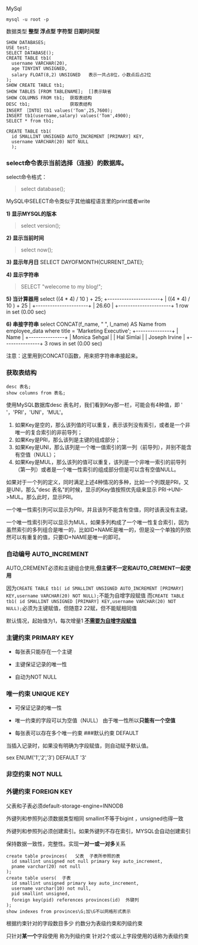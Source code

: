 MySql

```
mysql -u root -p
```

数据类型 **整型 浮点型 字符型 日期时间型**

```mysql
SHOW DATABASES;
USE test;
SELECT DATABASE();
CREATE TABLE tb1(
  username VARCHAR(20),
  age TINYINT UNSIGNED,
  salary FLOAT(8,2) UNSIGNED   表示一共占8位，小数点后占2位
);
SHOW CREATE TABLE tb1;
SHOW TABLES [FROM TABLENAME];  []表示缺省
SHOW COLUMNS FROM tb1;  获取表结构 
DESC tb1;				获取表结构 
INSERT　［INTO］tb1 values('Tom',25,7600);
INSERT tb1(username,salary) values('Tom',4900);
SELECT * from tb1;

CREATE TABLE tb1(
  id SMALLINT UNSIGNED AUTO_INCREMENT [PRIMARY] KEY,
  username VARCHAR(20) NOT NULL
  );
```

### select命令表示当前选择（连接）的数据库。

select命令格式：

> select database();

MySQL中SELECT命令类似于其他编程语言里的print或者write

**1) 显示MYSQL的版本**

> select version(); 

**2) 显示当前时间**

> select now(); 

**3) 显示年月日**
SELECT DAYOFMONTH(CURRENT_DATE);  

**4) 显示字符串**

> SELECT "welecome to my blog!"; 

**5) 当计算器用**
select ((4 * 4) / 10 ) + 25; 
+----------------------+ 
| ((4 * 4) / 10 ) + 25 | 
+----------------------+ 
|                26.60 | 
+----------------------+ 
1 row in set (0.00 sec) 

**6) 串接字符串**
select CONCAT(f_name, " ", l_name) 
AS Name 
from employee_data 
where title = 'Marketing Executive'; 
+---------------+ 
| Name          | 
+---------------+ 
| Monica Sehgal | 
| Hal Simlai    | 
| Joseph Irvine | 
+---------------+ 
3 rows in set (0.00 sec) 

注意：这里用到CONCAT()函数，用来把字符串串接起来。

### 获取表结构

```mysql
desc 表名;
show columns from 表名;
```

使用MySQL数据库desc 表名时，我们看到Key那一栏，可能会有4种值，即 ' '，'PRI'，'UNI'，'MUL'。

1. 如果Key是空的，那么该列值的可以重复，表示该列没有索引，或者是一个非唯一的复合索引的非前导列；
2. 如果Key是PRI，那么该列是主键的组成部分；
3. 如果Key是UNI，那么该列是一个唯一值索引的第一列（前导列），并别不能含有空值（NULL）；
4. 如果Key是MUL，那么该列的值可以重复，该列是一个非唯一索引的前导列（第一列）或者是一个唯一性索引的组成部分但是可以含有空值NULL。

如果对于一个列的定义，同时满足上述4种情况的多种，比如一个列既是PRI，又是UNI，那么"desc 表名"的时候，显示的Key值按照优先级来显示 PRI->UNI->MUL。那么此时，显示PRI。

一个唯一性索引列可以显示为PRI，并且该列不能含有空值，同时该表没有主键。

一个唯一性索引列可以显示为MUL，如果多列构成了一个唯一性复合索引，因为虽然索引的多列组合是唯一的，比如ID+NAME是唯一的，但是没一个单独的列依然可以有重复的值，只要ID+NAME是唯一的即可。

### 自动编号 AUTO_INCREMENT

AUTO_CREMENT必须和主键组合使用,**但主键不一定和AUTO_CREMENT一起使用**

因为`CREATE TABLE tb1( id SMALLINT UNSIGNED AUTO_INCREMENT [PRIMARY] KEY,username VARCHAR(20) NOT NULL);`不能为自增字段赋值  而`CREATE TABLE tb1( id SMALLINT UNSIGNED [PRIMARY] KEY,username VARCHAR(20) NOT NULL);`必须为主键赋值，但随意2 22赋，但不能赋相同值

默认情况，起始值为1，每次增量1  **<u>不需要为自增字段赋值</u>**

### 主键约束 PRIMARY KEY

- 每张表只能存在一个主键

- 主键保证记录的唯一性   

- 自动为NOT NULL


### 唯一约束 UNIQUE KEY

-   可保证记录的唯一性


- 唯一约束的字段可以为空值（NULL） 由于唯一性所以**只能有一个空值**
- 每张表可以存在多个唯一约束
###默认约束 DEFAULT

当插入记录时，如果没有明确为字段赋值，则自动赋予默认值。

sex ENUM('1','2','3') DEFAULT '3'

### 非空约束 NOT NULL

### 外键约束 FOREIGN KEY

父表和子表必须default-storage-engine=INNODB

外键列和参照列必须数据类型相同  smallint不等于bigint  ，unsigned也得一致

外键列和参照列必须创建索引。如果外键列不存在索引，MYSQL会自动创建索引

保持数据一致性，完整性。实现**一对一或一对多**关系

```mysql
create table provinces(   父表  子表所参照的表
  id smallint unsigned not null primary key auto_increment,
  pname varchar(20) not null
);
create table users(  子表
  id smallint unsigned primary key auto_increment,
  username varchar(10) not null,
  pid smallint unsigned,
  foreign key(pid) references provinces(id)  外键列
);
show indexes from provinces\G;加\G不以网格形式表示
```



根据约束针对的字段数目多少 约数分为表级约束和列级约束

只针对**某一个**字段使用 称为列级约束  针对2个或以上字段使用的话称为表级约束 